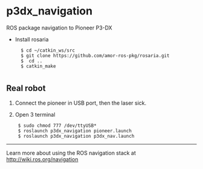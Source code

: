 # p3dx_navigation
ROS package navigation to Pioneer P3-DX


- Install rosaria

		$ cd ~/catkin_ws/src
		$ git clone https://github.com/amor-ros-pkg/rosaria.git
		$  cd ..
		$ catkin_make

#

## Real robot
1. Connect the pioneer in USB port, then the laser sick.

2. Open 3 terminal

		$ sudo chmod 777 /dev/ttyUSB*
		$ roslaunch p3dx_navigation pioneer.launch
		$ roslaunch p3dx_navigation p3dx_nav.launch

---

Learn more about using the ROS navigation stack at http://wiki.ros.org/navigation
